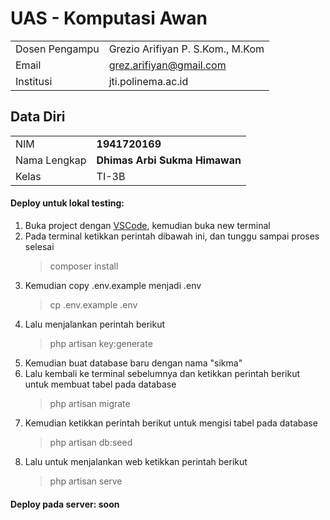 # UAS - Komputasi Awan

|                |                                  |
| -------------- | -------------------------------- |
| Dosen Pengampu | Grezio Arifiyan P. S.Kom., M.Kom |
| Email          | grez.arifiyan@gmail.com          |
| Institusi      | jti.polinema.ac.id               |

## Data Diri

|              |                               |
| ------------ | ----------------------------- |
| NIM          | **1941720169**                |
| Nama Lengkap | **Dhimas Arbi Sukma Himawan** |
| Kelas        | TI-3B                         |

#### Deploy untuk lokal testing:

1. Buka project dengan [VSCode](https://code.visualstudio.com/), kemudian buka new terminal
2. Pada terminal ketikkan perintah dibawah ini, dan tunggu sampai proses selesai
   > composer install
3. Kemudian copy .env.example menjadi .env
   > cp .env.example .env
4. Lalu menjalankan perintah berikut
   > php artisan key:generate
5. Kemudian buat database baru dengan nama "sikma"
6. Lalu kembali ke terminal sebelumnya dan ketikkan perintah berikut untuk membuat tabel pada database
   > php artisan migrate
7. Kemudian ketikkan perintah berikut untuk mengisi tabel pada database
   > php artisan db:seed
8. Lalu untuk menjalankan web ketikkan perintah berikut
   > php artisan serve

#### Deploy pada server: soon
